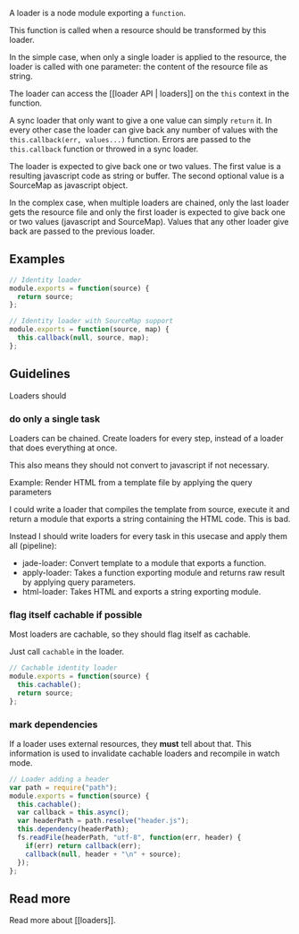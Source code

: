 A loader is a node module exporting a `function`.

This function is called when a resource should be transformed by this loader.

In the simple case, when only a single loader is applied to the resource, the loader is called with one parameter: the content of the resource file as string.

The loader can access the [[loader API | loaders]] on the `this` context in the function.

A sync loader that only want to give a one value can simply `return` it. In every other case the loader can give back any number of values with the `this.callback(err, values...)` function. Errors are passed to the `this.callback` function or throwed in a sync loader.

The loader is expected to give back one or two values. The first value is a resulting javascript code as string or buffer. The second optional value is a SourceMap as javascript object.

In the complex case, when multiple loaders are chained, only the last loader gets the resource file and only the first loader is expected to give back one or two values (javascript and SourceMap). Values that any other loader give back are passed to the previous loader.

## Examples

``` javascript
// Identity loader
module.exports = function(source) {
  return source;
};
```

``` javascript
// Identity loader with SourceMap support
module.exports = function(source, map) {
  this.callback(null, source, map);
};
```

## Guidelines

Loaders should

### do only a single task

Loaders can be chained. Create loaders for every step, instead of a loader that does everything at once.

This also means they should not convert to javascript if not necessary.

Example: Render HTML from a template file by applying the query parameters

I could write a loader that compiles the template from source, execute it and return a module that exports a string containing the HTML code. This is bad.

Instead I should write loaders for every task in this usecase and apply them all (pipeline):

* jade-loader: Convert template to a module that exports a function.
* apply-loader: Takes a function exporting module and returns raw result by applying query parameters.
* html-loader: Takes HTML and exports a string exporting module.

### flag itself cachable if possible

Most loaders are cachable, so they should flag itself as cachable.

Just call `cachable` in the loader.

``` javascript
// Cachable identity loader
module.exports = function(source) {
  this.cachable();
  return source;
};
```

### mark dependencies

If a loader uses external resources, they **must** tell about that. This information is used to invalidate cachable loaders and recompile in watch mode.

``` javascript
// Loader adding a header
var path = require("path");
module.exports = function(source) {
  this.cachable();
  var callback = this.async();
  var headerPath = path.resolve("header.js");
  this.dependency(headerPath);
  fs.readFile(headerPath, "utf-8", function(err, header) {
    if(err) return callback(err);
    callback(null, header + "\n" + source);
  });
};
```

## Read more

Read more about [[loaders]].
